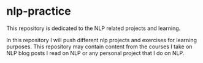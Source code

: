 # nlp-practice
This repository is dedicated to the NLP related projects and learning.

In this repository I will push different nlp projects and exercises for learning purposes. This repository may contain content from the courses I take on NLP blog posts I read on NLP or any personal project that I do on NLP.

